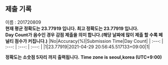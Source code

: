 


  
## 제출 기록  
이름 : 201720809  
**현재 평균 정확도는 23.77919 입니다. 최고 정확도는 23.77919 입니다.**  
**Day Count가 음수인 경우 감점 제출을 의미 합니다.(해당 날짜에 많이 제출 할 수록 페널티 점수가 커집니다.)**
|No|Accuracy(%)|Submission Time|Day Count|
| :---: | :---: | :---: | :---: |
|1|23.77919|2021-04-29 20:56:45.517133+09:00|1|


**정확도는 소숫점 5자리 까지 출력됩니다.**
**Time zone is seoul,korea (UTC+9:00)**
